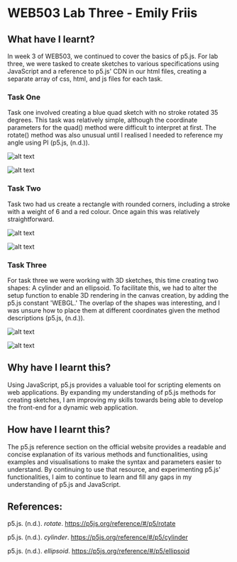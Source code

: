 # WEB503 Lab Three - Emily Friis

## What have I learnt?

In week 3 of WEB503, we continued to cover the basics of p5.js. For lab three, we were tasked to create sketches to various specifications using JavaScript and a reference to p5.js' CDN in our html files, creating a separate array of css, html, and js files for each task.

### Task One

Task one involved creating a blue quad sketch with no stroke rotated 35 degrees. This task was relatively simple, although the coordinate parameters for the quad() method were difficult to interpret at first. The rotate() method was also unusual until I realised I needed to reference my angle using PI (p5.js, (n.d.)).

![alt text](https://i.imgur.com/Pba2PaI.png)

![alt text](https://i.imgur.com/N1gbcJ7.png)

### Task Two

Task two had us create a rectangle with rounded corners, including a stroke with a weight of 6 and a red colour. Once again this was relatively straightforward.

![alt text](https://i.imgur.com/sBn4nDt.png)

![alt text](https://i.imgur.com/waedYua.png)

### Task Three

For task three we were working with 3D sketches, this time creating two shapes: A cylinder and an ellipsoid. To facilitate this, we had to alter the setup function to enable 3D rendering in the canvas creation, by adding the p5.js constant 'WEBGL.' The overlap of the shapes was interesting, and I was unsure how to place them at different coordinates given the method descriptions (p5.js, (n.d.)).

![alt text](https://i.imgur.com/OVLZTwL.png)

![alt text](https://i.imgur.com/d72U8cb.png)

## Why have I learnt this?

Using JavaScript, p5.js provides a valuable tool for scripting elements on web applications. By expanding my understanding of p5.js methods for creating sketches, I am improving my skills towards being able to develop the front-end for a dynamic web application.

## How have I learnt this?

The p5.js reference section on the official website provides a readable and concise explanation of its various methods and functionalities, using examples and visualisations to make the syntax and parameters easier to understand. By continuing to use that resource, and experimenting p5.js' functionalities, I aim to continue to learn and fill any gaps in my understanding of p5.js and JavaScript.

## References:

p5.js. (n.d.). *rotate*. https://p5js.org/reference/#/p5/rotate

p5.js. (n.d.). *cylinder*. https://p5js.org/reference/#/p5/cylinder

p5.js. (n.d.). *ellipsoid*. https://p5js.org/reference/#/p5/ellipsoid